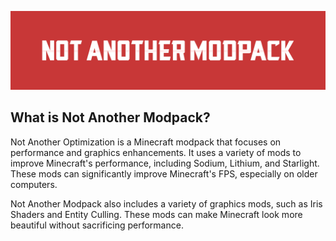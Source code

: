 ![Not Another Modpack](https://github.com/fathulfahmy/not-another-modpack/blob/main/assets/banner-red.png?raw=true)

## What is Not Another Modpack?
Not Another Optimization is a Minecraft modpack that focuses on performance and graphics enhancements. It uses a variety of mods to improve Minecraft's performance, including Sodium, Lithium, and Starlight. These mods can significantly improve Minecraft's FPS, especially on older computers. 

Not Another Modpack also includes a variety of graphics mods, such as Iris Shaders and Entity Culling. These mods can make Minecraft look more beautiful without sacrificing performance.

